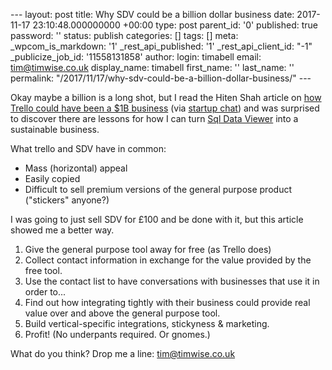\--- layout: post title: Why SDV could be a billion dollar business date: 2017-11-17 23:10:48.000000000 +00:00 type: post parent\_id: '0' published: true password: '' status: publish categories: \[\] tags: \[\] meta: \_wpcom\_is\_markdown: '1' \_rest\_api\_published: '1' \_rest\_api\_client\_id: "-1" \_publicize\_job\_id: '11558131858' author: login: timabell email: tim@timwise.co.uk display\_name: timabell first\_name: '' last\_name: '' permalink: "/2017/11/17/why-sdv-could-be-a-billion-dollar-business/" ---

Okay maybe a billion is a long shot, but I read the Hiten Shah article on [how Trello could have been a $1B business](https://producthabits.com/why-trello-failed-to-build-a-1-billion-business/) (via [startup chat](https://thestartupchat.com/ep258/)) and was surprised to discover there are lessons for how I can turn [Sql Data Viewer](https://sqldataviewer.com/) into a sustainable business.

What trello and SDV have in common:

*   Mass (horizontal) appeal
*   Easily copied
*   Difficult to sell premium versions of the general purpose product ("stickers" anyone?)

I was going to just sell SDV for £100 and be done with it, but this article showed me a better way.

1.  Give the general purpose tool away for free (as Trello does)
2.  Collect contact information in exchange for the value provided by the free tool.
3.  Use the contact list to have conversations with businesses that use it in order to...
4.  Find out how integrating tightly with their business could provide real value over and above the general purpose tool.
5.  Build vertical-specific integrations, stickyness & marketing.
6.  Profit! (No underpants required. Or gnomes.)

What do you think? Drop me a line: [tim@timwise.co.uk](mailto:tim@timwise.co.uk)